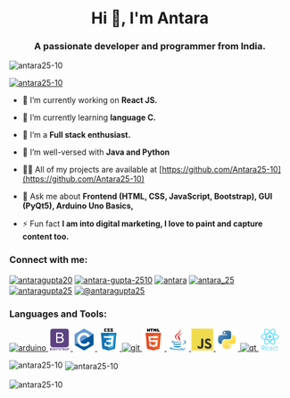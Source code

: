 <h1 align="center">Hi 👋, I'm Antara</h1>
<h3 align="center">A passionate developer and programmer from India.</h3>

<p align="left"> <img src="https://komarev.com/ghpvc/?username=antara25-10&label=Profile%20views&color=0e75b6&style=flat" alt="antara25-10" /> </p>

<p align="left"> <a href="https://github.com/ryo-ma/github-profile-trophy"><img src="https://github-profile-trophy.vercel.app/?username=antara25-10" alt="antara25-10" /></a> </p>

- 🔭 I’m currently working on **React JS.**

- 🌱 I’m currently learning **language C.**

- 👯 I’m a **Full stack enthusiast.**

- 🤝 I’m well-versed with **Java and Python**

- 👨‍💻 All of my projects are available at [https://github.com/Antara25-10](https://github.com/Antara25-10)

- 💬 Ask me about **Frontend (HTML, CSS, JavaScript, Bootstrap), GUI (PyQt5), Arduino Uno Basics,**

- ⚡ Fun fact **I am into digital marketing, I love to paint and capture content too.**

<h3 align="left">Connect with me:</h3>
<p align="left">
<a href="https://twitter.com/antaragupta20" target="blank"><img align="center" src="https://raw.githubusercontent.com/rahuldkjain/github-profile-readme-generator/master/src/images/icons/Social/twitter.svg" alt="antaragupta20" height="30" width="40" /></a>
<a href="https://linkedin.com/in/antara-gupta-2510" target="blank"><img align="center" src="https://raw.githubusercontent.com/rahuldkjain/github-profile-readme-generator/master/src/images/icons/Social/linked-in-alt.svg" alt="antara-gupta-2510" height="30" width="40" /></a>
<a href="https://stackoverflow.com/users/antara" target="blank"><img align="center" src="https://raw.githubusercontent.com/rahuldkjain/github-profile-readme-generator/master/src/images/icons/Social/stack-overflow.svg" alt="antara" height="30" width="40" /></a>
<a href="https://dribbble.com/antara_25" target="blank"><img align="center" src="https://raw.githubusercontent.com/rahuldkjain/github-profile-readme-generator/master/src/images/icons/Social/dribbble.svg" alt="antara_25" height="30" width="40" /></a>
<a href="https://www.hackerrank.com/antaragupta25" target="blank"><img align="center" src="https://raw.githubusercontent.com/rahuldkjain/github-profile-readme-generator/master/src/images/icons/Social/hackerrank.svg" alt="antaragupta25" height="30" width="40" /></a>
<a href="https://www.hackerearth.com/@antaragupta25" target="blank"><img align="center" src="https://raw.githubusercontent.com/rahuldkjain/github-profile-readme-generator/master/src/images/icons/Social/hackerearth.svg" alt="@antaragupta25" height="30" width="40" /></a>
</p>

<h3 align="left">Languages and Tools:</h3>
<p align="left"> <a href="https://www.arduino.cc/" target="_blank"> <img src="https://cdn.worldvectorlogo.com/logos/arduino-1.svg" alt="arduino" width="40" height="40"/> </a> <a href="https://getbootstrap.com" target="_blank"> <img src="https://raw.githubusercontent.com/devicons/devicon/master/icons/bootstrap/bootstrap-plain-wordmark.svg" alt="bootstrap" width="40" height="40"/> </a> <a href="https://www.cprogramming.com/" target="_blank"> <img src="https://raw.githubusercontent.com/devicons/devicon/master/icons/c/c-original.svg" alt="c" width="40" height="40"/> </a> <a href="https://www.w3schools.com/css/" target="_blank"> <img src="https://raw.githubusercontent.com/devicons/devicon/master/icons/css3/css3-original-wordmark.svg" alt="css3" width="40" height="40"/> </a> <a href="https://git-scm.com/" target="_blank"> <img src="https://www.vectorlogo.zone/logos/git-scm/git-scm-icon.svg" alt="git" width="40" height="40"/> </a> <a href="https://www.w3.org/html/" target="_blank"> <img src="https://raw.githubusercontent.com/devicons/devicon/master/icons/html5/html5-original-wordmark.svg" alt="html5" width="40" height="40"/> </a> <a href="https://www.java.com" target="_blank"> <img src="https://raw.githubusercontent.com/devicons/devicon/master/icons/java/java-original.svg" alt="java" width="40" height="40"/> </a> <a href="https://developer.mozilla.org/en-US/docs/Web/JavaScript" target="_blank"> <img src="https://raw.githubusercontent.com/devicons/devicon/master/icons/javascript/javascript-original.svg" alt="javascript" width="40" height="40"/> </a> <a href="https://www.python.org" target="_blank"> <img src="https://raw.githubusercontent.com/devicons/devicon/master/icons/python/python-original.svg" alt="python" width="40" height="40"/> </a> <a href="https://www.qt.io/" target="_blank"> <img src="https://upload.wikimedia.org/wikipedia/commons/0/0b/Qt_logo_2016.svg" alt="qt" width="40" height="40"/> </a> <a href="https://reactjs.org/" target="_blank"> <img src="https://raw.githubusercontent.com/devicons/devicon/master/icons/react/react-original-wordmark.svg" alt="react" width="40" height="40"/> </a> </p>

<p><img align="left" src="https://github-readme-stats.vercel.app/api/top-langs?username=antara25-10&show_icons=true&locale=en&layout=compact" alt="antara25-10" /></p>

<p>&nbsp;<img align="center" src="https://github-readme-stats.vercel.app/api?username=antara25-10&show_icons=true&locale=en" alt="antara25-10" /></p>

<p><img align="center" src="https://github-readme-streak-stats.herokuapp.com/?user=antara25-10&" alt="antara25-10" /></p>
